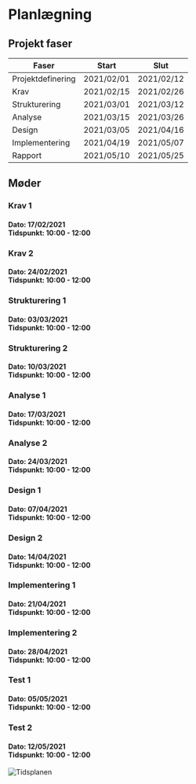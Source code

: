 <h1>Planlægning</h1>

<h2>Projekt faser</h2>

| Faser             | Start      | Slut       |
|-------------------|------------|------------|
| Projektdefinering | 2021/02/01 | 2021/02/12 |
| Krav              | 2021/02/15 | 2021/02/26 |
| Strukturering     | 2021/03/01 | 2021/03/12 |
| Analyse           | 2021/03/15 | 2021/03/26 |
| Design            | 2021/03/05 | 2021/04/16 |
| Implementering    | 2021/04/19 | 2021/05/07 |
| Rapport           | 2021/05/10 | 2021/05/25 |

<h2>Møder</h2>

<h3>Krav 1</H3>
<h4>Dato: 17/02/2021<br>Tidspunkt: 10:00 - 12:00</h4>


<h3>Krav 2</H3>
<h4>Dato: 24/02/2021<br>Tidspunkt: 10:00 - 12:00</h4>


<h3>Strukturering 1</H3>
<h4>Dato: 03/03/2021<br>Tidspunkt: 10:00 - 12:00</h4>


<h3>Strukturering 2</H3>
<h4>Dato: 10/03/2021<br>Tidspunkt: 10:00 - 12:00</h4>


<h3>Analyse 1</H3>
<h4>Dato: 17/03/2021<br>Tidspunkt: 10:00 - 12:00</h4>

<h3>Analyse 2</H3>
<h4>Dato: 24/03/2021<br>Tidspunkt: 10:00 - 12:00</h4>

<h3>Design 1</H3>
<h4>Dato: 07/04/2021<br>Tidspunkt: 10:00 - 12:00</h4>

<h3>Design 2</H3>
<h4>Dato: 14/04/2021<br>Tidspunkt: 10:00 - 12:00</h4>

<h3>Implementering 1</H3>
<h4>Dato: 21/04/2021<br>Tidspunkt: 10:00 - 12:00</h4>

<h3>Implementering 2</H3>
<h4>Dato: 28/04/2021<br>Tidspunkt: 10:00 - 12:00</h4>

<h3>Test 1</H3>
<h4>Dato: 05/05/2021<br>Tidspunkt: 10:00 - 12:00</h4>

<h3>Test 2</H3>
<h4>Dato: 12/05/2021<br>Tidspunkt: 10:00 - 12:00</h4>


![Tidsplanen](http://www.plantuml.com/plantuml/proxy?cache=no&src=https://raw.githubusercontent.com/Solvgraa-mager/E4PRJ4/main/Planing/timeline.puml)
